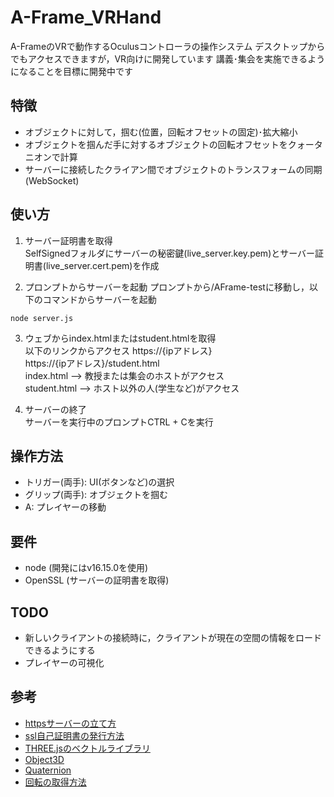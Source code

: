 # A-Frame_VRHand
A-FrameのVRで動作するOculusコントローラの操作システム
デスクトップからでもアクセスできますが，VR向けに開発しています
講義･集会を実施できるようになることを目標に開発中です

## 特徴
- オブジェクトに対して，掴む(位置，回転オフセットの固定)･拡大縮小
- オブジェクトを掴んだ手に対するオブジェクトの回転オフセットをクォータニオンで計算
- サーバーに接続したクライアン間でオブジェクトのトランスフォームの同期(WebSocket)

## 使い方
1. サーバー証明書を取得  
SelfSignedフォルダにサーバーの秘密鍵(live_server.key.pem)とサーバー証明書(live_server.cert.pem)を作成  
  
2. プロンプトからサーバーを起動
プロンプトから/AFrame-testに移動し，以下のコマンドからサーバーを起動
  
```
node server.js
```
   
3. ウェブからindex.htmlまたはstudent.htmlを取得  
以下のリンクからアクセス
https://{ipアドレス}  
https://{ipアドレス}/student.html  
index.html --> 教授または集会のホストがアクセス  
student.html --> ホスト以外の人(学生など)がアクセス  

4. サーバーの終了  
サーバーを実行中のプロンプトCTRL + Cを実行  
  
## 操作方法
- トリガー(両手): UI(ボタンなど)の選択  
- グリップ(両手): オブジェクトを掴む
- A: プレイヤーの移動

## 要件
- node (開発にはv16.15.0を使用)
- OpenSSL (サーバーの証明書を取得)

## TODO
- 新しいクライアントの接続時に，クライアントが現在の空間の情報をロードできるようにする
- プレイヤーの可視化

## 参考
- [httpsサーバーの立て方](https://kaworu.jpn.org/javascript/node.js%E3%81%AB%E3%82%88%E3%82%8BHTTPS%E3%82%B5%E3%83%BC%E3%83%90%E3%81%AE%E4%BD%9C%E3%82%8A%E6%96%B9)
- [ssl自己証明書の発行方法](https://weblabo.oscasierra.net/openssl-gencert-1/)
- [THREE.jsのベクトルライブラリ](https://qiita.com/aa_debdeb/items/c58d5eda9a4052b5dd2f)
- [Object3D](https://threejs.org/docs/#api/en/core/Object3D.getWorldQuaternion)
- [Quaternion](https://threejs.org/docs/#api/en/math/Quaternion)
- [回転の取得方法](https://aframe.io/docs/1.4.0/introduction/developing-with-threejs.html)
